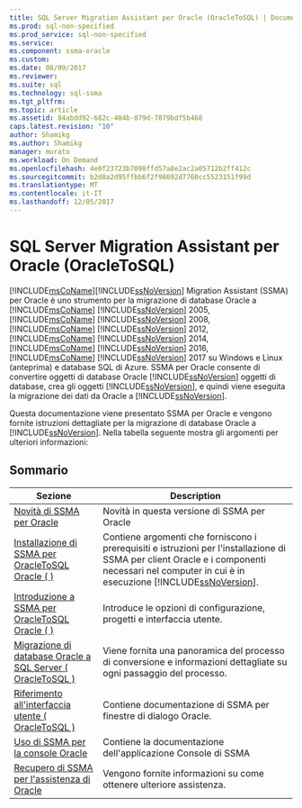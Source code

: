 ```yaml
---
title: SQL Server Migration Assistant per Oracle (OracleToSQL) | Documenti Microsoft
ms.prod: sql-non-specified
ms.prod_service: sql-non-specified
ms.service: 
ms.component: ssma-oracle
ms.custom: 
ms.date: 08/09/2017
ms.reviewer: 
ms.suite: sql
ms.technology: sql-ssma
ms.tgt_pltfrm: 
ms.topic: article
ms.assetid: 84abdd92-682c-404b-879d-7879bdf5b468
caps.latest.revision: "10"
author: Shamikg
ms.author: Shamikg
manager: murato
ms.workload: On Demand
ms.openlocfilehash: 4e0f23723b7098ffd57a8e2ac2a05712b2ff412c
ms.sourcegitcommit: b2d8a2d95ffbb6f2f98692d7760cc5523151f99d
ms.translationtype: MT
ms.contentlocale: it-IT
ms.lasthandoff: 12/05/2017
---
```

# <a name="sql-server-migration-assistant-for-oracle-oracletosql"></a>SQL Server Migration Assistant per Oracle (OracleToSQL)
[!INCLUDE[msCoName](../../includes/msconame_md.md)][!INCLUDE[ssNoVersion](../../includes/ssnoversion_md.md)] Migration Assistant (SSMA) per Oracle è uno strumento per la migrazione di database Oracle a [!INCLUDE[msCoName](../../includes/msconame_md.md)] [!INCLUDE[ssNoVersion](../../includes/ssnoversion_md.md)] 2005, [!INCLUDE[msCoName](../../includes/msconame_md.md)] [!INCLUDE[ssNoVersion](../../includes/ssnoversion_md.md)] 2008, [!INCLUDE[msCoName](../../includes/msconame_md.md)] [!INCLUDE[ssNoVersion](../../includes/ssnoversion_md.md)] 2012, [!INCLUDE[msCoName](../../includes/msconame_md.md)] [!INCLUDE[ssNoVersion](../../includes/ssnoversion_md.md)] 2014, [!INCLUDE[msCoName](../../includes/msconame_md.md)] [!INCLUDE[ssNoVersion](../../includes/ssnoversion_md.md)] 2016, [!INCLUDE[msCoName](../../includes/msconame_md.md)] [!INCLUDE[ssNoVersion](../../includes/ssnoversion_md.md)] 2017 su Windows e Linux (anteprima) e database SQL di Azure. SSMA per Oracle consente di convertire oggetti di database Oracle [!INCLUDE[ssNoVersion](../../includes/ssnoversion_md.md)] oggetti di database, crea gli oggetti [!INCLUDE[ssNoVersion](../../includes/ssnoversion_md.md)], e quindi viene eseguita la migrazione dei dati da Oracle a [!INCLUDE[ssNoVersion](../../includes/ssnoversion_md.md)].  
  
Questa documentazione viene presentato SSMA per Oracle e vengono fornite istruzioni dettagliate per la migrazione di database Oracle a [!INCLUDE[ssNoVersion](../../includes/ssnoversion_md.md)]. Nella tabella seguente mostra gli argomenti per ulteriori informazioni:  
  
## <a name="contents"></a>Sommario  
  
|Sezione|Description|  
|-----------|---------------|  
|[Novità di SSMA per Oracle](http://msdn.microsoft.com/en-us/f305ebb6-7393-4a43-abb3-6332b739d690)|Novità in questa versione di SSMA per Oracle|  
|[Installazione di SSMA per OracleToSQL Oracle &#40; &#41;](../../ssma/oracle/installing-ssma-for-oracle-oracletosql.md)|Contiene argomenti che forniscono i prerequisiti e istruzioni per l'installazione di SSMA per client Oracle e i componenti necessari nel computer in cui è in esecuzione [!INCLUDE[ssNoVersion](../../includes/ssnoversion_md.md)].|  
|[Introduzione a SSMA per OracleToSQL Oracle &#40; &#41;](../../ssma/oracle/getting-started-with-ssma-for-oracle-oracletosql.md)|Introduce le opzioni di configurazione, progetti e interfaccia utente.|  
|[Migrazione di database Oracle a SQL Server &#40; OracleToSQL &#41;](../../ssma/oracle/migrating-oracle-databases-to-sql-server-oracletosql.md)|Viene fornita una panoramica del processo di conversione e informazioni dettagliate su ogni passaggio del processo.|  
|[Riferimento all'interfaccia utente &#40; OracleToSQL &#41;](../../ssma/oracle/user-interface-reference-oracletosql.md)|Contiene documentazione di SSMA per finestre di dialogo Oracle.|  
|[Uso di SSMA per la console Oracle](http://msdn.microsoft.com/en-us/4e47bb04-cf9b-41a0-923e-bdab9ba0c51d)|Contiene la documentazione dell'applicazione Console di SSMA|  
|[Recupero di SSMA per l'assistenza di Oracle](http://go.microsoft.com/fwlink/?LinkID=708538&clcid=0x409)|Vengono fornite informazioni su come ottenere ulteriore assistenza.|  
  
